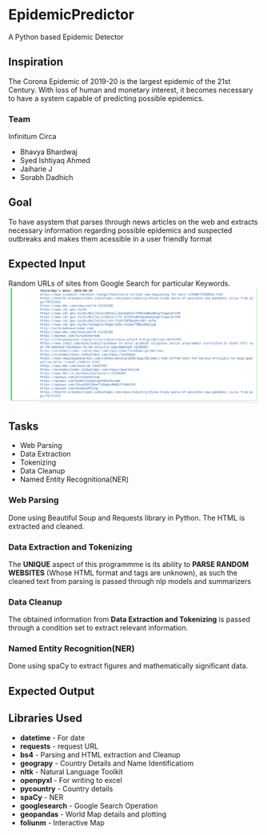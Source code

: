 # EpidemicPredictor
A Python based Epidemic Detector
## Inspiration
The Corona Epidemic of 2019-20 is the largest epidemic of the 21st Century. With loss of human and monetary interest, it becomes necessary to have a system capable of predicting possible epidemics.
### Team
Infinitum Circa
- Bhavya Bhardwaj
- Syed Ishtiyaq Ahmed
- Jaiharie J
- Sorabh Dadhich
## Goal 
To have asystem that parses through news articles on the web and extracts necessary information regarding possible epidemics and suspected outbreaks and makes them acessible in a user friendly format
## Expected Input
Random URLs of sites from Google Search for particular Keywords.
![alt text](https://github.com/Bhavya1705/EpidemicPredictor/blob/master/Screenshot%20from%202020-08-29%2021-54-38-1.png)
## Tasks
- Web Parsing
- Data Extraction
- Tokenizing 
- Data Cleanup
- Named Entity Recognitiona(NER)
### Web Parsing
Done using Beautiful Soup and Requests library in Python. The HTML is extracted and cleaned.
### Data Extraction and  Tokenizing
The **UNIQUE** aspect of this programmme is its ability to **PARSE RANDOM WEBSITES** (Whose HTML format and tags are unknown), as such the cleaned text from parsing is passed through nlp models and summarizers
### Data Cleanup
The obtained information from **Data Extraction and  Tokenizing** is passed through a condition set to extract relevant information.
### Named Entity Recognition(NER)
Done using spaCy to extract figures and mathematically significant data.
## Expected Output
## Libraries Used
- **datetime** - For date
- **requests** - request URL
- **bs4** - Parsing and HTML extraction and Cleanup
- **geograpy** - Country Details and Name Identificatiom 
- **nltk** - Natural Language Toolkit
- **openpyxl** - For writing to excel
- **pycountry** - Country details
- **spaCy** - NER 
- **googlesearch** - Google Search Operation
- **geopandas** - World Map details and plotting
- **foliunm** - Interactive Map
